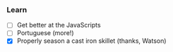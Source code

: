 ### Learn

- [ ] Get better at the JavaScripts
- [ ] Portuguese (more!)
- [x] Properly season a cast iron skillet (thanks, Watson)
